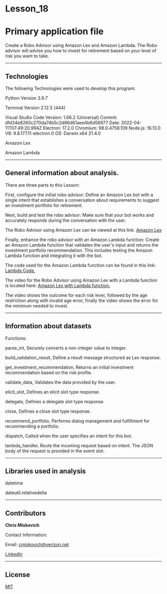 # Lesson_18
# Primary application file

Create a Robo Advisor using Amazon Lex and Amazon Lambda.  The Robo advisor will advise you how to invest for retirement based on your level of risk you want to take.


---

## Technologies

The following Technologies were used to develop this program:

Python 
    Version 3.9.7

Terminal
    Version 2.12.5 (444)

Visual Studio Code
    Version: 1.66.2 (Universal)
    Commit: dfd34e8260c270da74b5c2d86d61aee4b6d56977
    Date: 2022-04-11T07:49:20.994Z
    Electron: 17.2.0
    Chromium: 98.0.4758.109
    Node.js: 16.13.0
    V8: 9.8.177.11-electron.0
    OS: Darwin x64 21.4.0
    
Amazon Lex

Amazon Lambda
    


---

## General information about analysis.
There are three parts to this Lesson:

First, configure the initial robo advisor: Define an Amazon Lex bot with a single intent that establishes a conversation about requirements to suggest an investment portfolio for retirement.

Next, build and test the robo advisor: Make sure that your bot works and accurately responds during the conversation with the user.

The Robo Advisor using Amazon Lex can be viewed at this link. [Amazon Lex](https://youtu.be/9In63Aeqz7U)

Finally, enhance the robo advisor with an Amazon Lambda function: Create an Amazon Lambda function that validates the user's input and returns the investment portfolio recommendation. This includes testing the Amazon Lambda function and integrating it with the bot.

The code used for the Amazon Lambda function can be found in this link:
[Lambda Code.](/recommendPortfolio.py)


The video for the Robo Advisor using Amazon Lex with a Lambda function is located here:  [Amazon Lex with Lambda function.](https://youtu.be/L2iDKACYBhE)

The video shows the outcome for each risk level, followed by the age restriction along with invalid age error, finally the video shows the error for the minimum needed to invest.


---

## Information about datasets

Functions:

parse_int, Securely converts a non-integer value to integer.

build_validation_result, Define a result message structured as Lex response.

get_investment_recommendation, Returns an initial investment recommendation based on the risk profile.

validate_data,  Validates the data provided by the user.

elicit_slot, Defines an elicit slot type response.

delegate, Defines a delegate slot type response.

close, Defines a close slot type response.

recommend_portfolio,  Performs dialog management and fulfillment for recommending a portfolio.

dispatch, Called when the user specifies an intent for this bot.

lambda_handler, Route the incoming request based on intent.  The JSON body of the request is provided in the event slot.





---

## Libraries used in analysis

datetime

dateutil.relativedelta

---

## Contributors


**Chris Miskovich**

Contact Information:

Email: cmiskovich@verizon.net

[LinkedIn](https://www.linkedin.com/in/christopher-miskovich-9a61b0234/) 

---

## License

[MIT](/license.txt)
